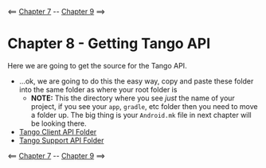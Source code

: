 <== [Chapter 7](./Chapter_07.md) -- [Chapter 9](./Chapter_09.md) ==>

# Chapter 8 - Getting Tango API
Here we are going to get the source for the Tango API.

* ...ok, we are going to do this the easy way, copy and paste these folder into the same folder as where your root folder is
    * **NOTE:** This the directory where you see *just* the name of your project, if you see your `app`, `gradle`, etc folder then you need to move a folder up. The big thing is your `Android.mk` file in next chapter will be looking there.
* [Tango Client API Folder](../Sample_Code/tango_client_api)
* [Tango Support API Folder](../Sample_Code/tango_support_api)

<== [Chapter 7](./Chapter_07.md) -- [Chapter 9](./Chapter_09.md) ==>